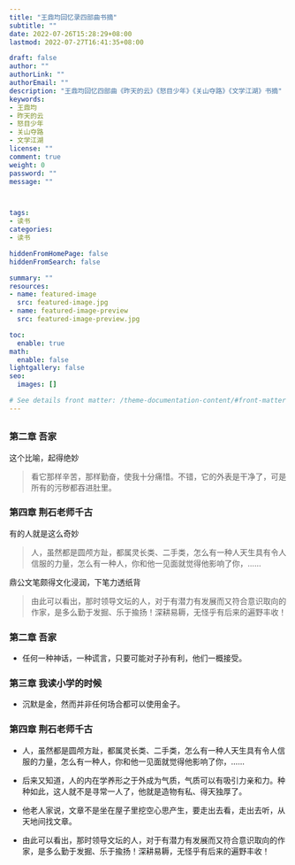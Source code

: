 ```yaml
---
title: "王鼎均回忆录四部曲书摘"
subtitle: ""
date: 2022-07-26T15:28:29+08:00
lastmod: 2022-07-27T16:41:35+08:00

draft: false
author: ""
authorLink: ""
authorEmail: ""
description: "王鼎均回忆四部曲《昨天的云》《怒目少年》《关山夺路》《文学江湖》书摘"
keywords: 
- 王鼎均
- 昨天的云
- 怒目少年
- 关山夺路
- 文学江湖
license: ""
comment: true
weight: 0
password: ""
message: ""



tags:
- 读书
categories:
- 读书

hiddenFromHomePage: false
hiddenFromSearch: false

summary: ""
resources:
- name: featured-image
  src: featured-image.jpg
- name: featured-image-preview
  src: featured-image-preview.jpg

toc:
  enable: true
math:
  enable: false
lightgallery: false
seo:
  images: []

# See details front matter: /theme-documentation-content/#front-matter
---
```


<!--more-->
##
### 第二章 吾家
 这个比喻，起得绝妙
>看它那样辛苦，那样勤奋，使我十分痛惜。不错，它的外表是干净了，可是所有的污秽都吞进肚里。

### 第四章 荆石老师千古
 有的人就是这么奇妙
>人，虽然都是圆颅方趾，都属灵长类、二手类，怎么有一种人天生具有令人信服的力量，怎么有一种人，你和他一见面就觉得他影响了你，……

 鼎公文笔颇得文化浸润，下笔力透纸背
>由此可以看出，那时领导文坛的人，对于有潜力有发展而又符合意识取向的作家，是多么勤于发掘、乐于揄扬！深耕易耨，无怪乎有后来的遍野丰收！

### 第二章 吾家
 * 任何一种神话，一种谎言，只要可能对子孙有利，他们一概接受。

### 第三章 我读小学的时候
 * 沉默是金，然而并非任何场合都可以使用金子。

### 第四章 荆石老师千古
 * 人，虽然都是圆颅方趾，都属灵长类、二手类，怎么有一种人天生具有令人信服的力量，怎么有一种人，你和他一见面就觉得他影响了你，……

 * 后来又知道，人的内在学养形之于外成为气质，气质可以有吸引力亲和力。种种如此，这人就不是寻常一人了，他就是造物有私、得天独厚了。

 * 他老人家说，文章不是坐在屋子里挖空心思产生，要走出去看，走出去听，从天地间找文章。

 * 由此可以看出，那时领导文坛的人，对于有潜力有发展而又符合意识取向的作家，是多么勤于发掘、乐于揄扬！深耕易耨，无怪乎有后来的遍野丰收！

